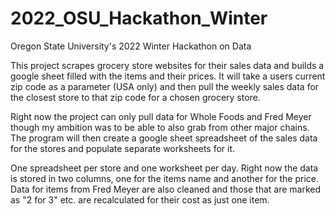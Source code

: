 # 2022_OSU_Hackathon_Winter
Oregon State University's 2022 Winter Hackathon on Data

This project scrapes grocery store websites for their sales data and builds a google sheet filled with the items and their prices. It will take a users current zip code as a parameter (USA only) and then pull the weekly sales data for the closest store to that zip code for a chosen grocery store. 

Right now the project can only pull data for Whole Foods and Fred Meyer though my ambition was to be able to also grab from other major chains. The program will then create a google sheet spreadsheet of the sales data for the stores and populate separate worksheets for it. 

One spreadsheet per store and one worksheet per day. Right now the data is stored in two columns, one for the items name and another for the price. Data for items from Fred Meyer are also cleaned and those that are marked as "2 for 3" etc. are recalculated for their cost as just one item.
